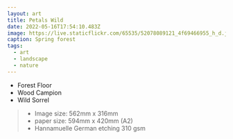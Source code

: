 ```yaml
---
layout: art
title: Petals Wild
date: 2022-05-16T17:54:10.483Z
image: https://live.staticflickr.com/65535/52078089121_4f69466955_h_d.jpg
caption: Spring forest
tags:
  - art
  - landscape
  - nature
---
```

* Forest Floor
* Wood Campion
* Wild Sorrel

> - Image size: 562mm x 316mm
> - paper size: 594mm x 420mm (A2)
> - Hannamuelle German etching 310 gsm